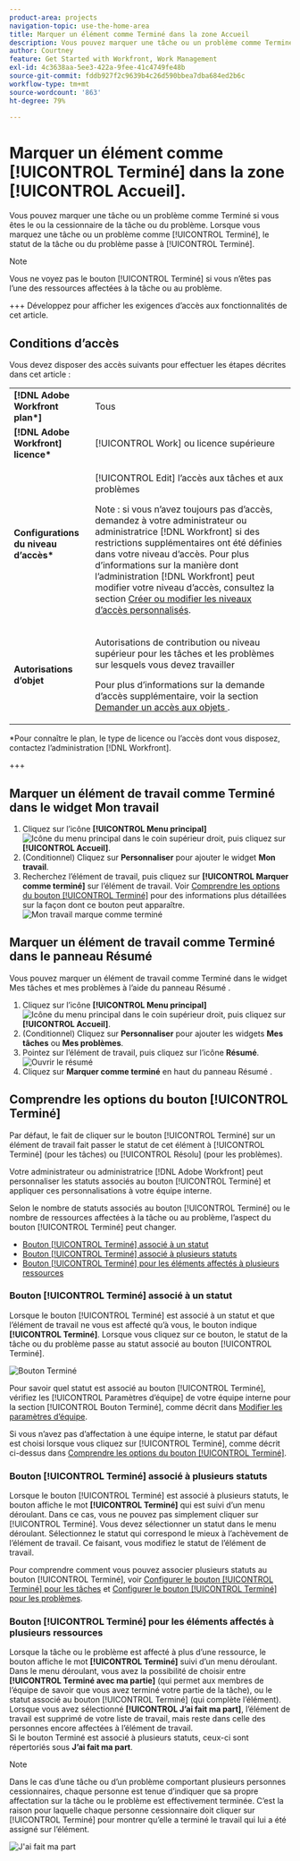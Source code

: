 ```yaml
---
product-area: projects
navigation-topic: use-the-home-area
title: Marquer un élément comme Terminé dans la zone Accueil
description: Vous pouvez marquer une tâche ou un problème comme Terminé si vous êtes le ou la cessionnaire de la tâche ou du problème. Lorsque vous marquez une tâche ou un problème comme étant terminé, le statut de la tâche ou du problème passe à Terminé.
author: Courtney
feature: Get Started with Workfront, Work Management
exl-id: 4c3638aa-5ee3-422a-9fee-41c4749fe48b
source-git-commit: fddb927f2c9639b4c26d590bbea7dba684ed2b6c
workflow-type: tm+mt
source-wordcount: '863'
ht-degree: 79%

---
```


# Marquer un élément comme [!UICONTROL Terminé] dans la zone [!UICONTROL Accueil].

Vous pouvez marquer une tâche ou un problème comme Terminé si vous êtes le ou la cessionnaire de la tâche ou du problème. Lorsque vous marquez une tâche ou un problème comme [!UICONTROL Terminé], le statut de la tâche ou du problème passe à [!UICONTROL Terminé].

>[!NOTE]
>
>Vous ne voyez pas le bouton [!UICONTROL Terminé] si vous n’êtes pas l’une des ressources affectées à la tâche ou au problème.

+++ Développez pour afficher les exigences d’accès aux fonctionnalités de cet article.

## Conditions d’accès

Vous devez disposer des accès suivants pour effectuer les étapes décrites dans cet article :

<table style="table-layout:auto"> 
 <col> 
 </col> 
 <col> 
 </col> 
 <tbody> 
  <tr> 
   <td role="rowheader"><strong>[!DNL Adobe Workfront plan*]</strong></td> 
   <td> <p>Tous</p> </td> 
  </tr> 
  <tr> 
   <td role="rowheader"><strong>[!DNL Adobe Workfront] licence*</strong></td> 
   <td> <p>[!UICONTROL Work] ou licence supérieure</p> </td> 
  </tr> 
  <tr> 
   <td role="rowheader"><strong>Configurations du niveau d’accès*</strong></td> 
   <td> <p>[!UICONTROL Edit] l’accès aux tâches et aux problèmes</p> <p>Note : si vous n’avez toujours pas d’accès, demandez à votre administrateur ou administratrice [!DNL Workfront] si des restrictions supplémentaires ont été définies dans votre niveau d’accès. Pour plus d’informations sur la manière dont l’administration [!DNL Workfront] peut modifier votre niveau d’accès, consultez la section <a href="../../../administration-and-setup/add-users/configure-and-grant-access/create-modify-access-levels.md" class="MCXref xref">Créer ou modifier les niveaux d’accès personnalisés</a>.</p> </td> 
  </tr> 
  <tr> 
   <td role="rowheader"><strong>Autorisations d’objet</strong></td> 
   <td> <p>Autorisations de contribution ou niveau supérieur pour les tâches et les problèmes sur lesquels vous devez travailler</p> <p>Pour plus d’informations sur la demande d’accès supplémentaire, voir la section <a href="../../../workfront-basics/grant-and-request-access-to-objects/request-access.md" class="MCXref xref">Demander un accès aux objets </a>.</p> </td> 
  </tr> 
 </tbody> 
</table>

&#42;Pour connaître le plan, le type de licence ou l’accès dont vous disposez, contactez l’administration [!DNL Workfront].

+++

## Marquer un élément de travail comme Terminé dans le widget Mon travail

1. Cliquez sur l’icône **[!UICONTROL Menu principal]** ![Icône du menu principal](assets/main-menu-icon.png) dans le coin supérieur droit, puis cliquez sur **[!UICONTROL Accueil]**.
1. (Conditionnel) Cliquez sur **Personnaliser** pour ajouter le widget **Mon travail**.
1. Recherchez l’élément de travail, puis cliquez sur **[!UICONTROL Marquer comme terminé]** sur l’élément de travail.
Voir [Comprendre les options du bouton [!UICONTROL Terminé]](#understand-the-options-of-the-done-button) pour des informations plus détaillées sur la façon dont ce bouton peut apparaître.
   ![Mon travail marque comme terminé](assets/my-work-done.png)


## Marquer un élément de travail comme Terminé dans le panneau Résumé

Vous pouvez marquer un élément de travail comme Terminé dans le widget Mes tâches et mes problèmes à l’aide du panneau Résumé .

1. Cliquez sur l’icône **[!UICONTROL Menu principal]** ![Icône du menu principal](assets/main-menu-icon.png) dans le coin supérieur droit, puis cliquez sur **[!UICONTROL Accueil]**.
1. (Conditionnel) Cliquez sur **Personnaliser** pour ajouter les widgets **Mes tâches** ou **Mes problèmes**.
1. Pointez sur l’élément de travail, puis cliquez sur l’icône **Résumé**.
   ![Ouvrir le résumé](assets/open-summary-new-home.png)
1. Cliquez sur **Marquer comme terminé** en haut du panneau Résumé .


## Comprendre les options du bouton [!UICONTROL Terminé]

Par défaut, le fait de cliquer sur le bouton [!UICONTROL Terminé] sur un élément de travail fait passer le statut de cet élément à [!UICONTROL Terminé] (pour les tâches) ou [!UICONTROL Résolu] (pour les problèmes).

Votre administrateur ou administratrice [!DNL Adobe Workfront] peut personnaliser les statuts associés au bouton [!UICONTROL Terminé] et appliquer ces personnalisations à votre équipe interne.

Selon le nombre de statuts associés au bouton [!UICONTROL Terminé] ou le nombre de ressources affectées à la tâche ou au problème, l’aspect du bouton [!UICONTROL Terminé] peut changer.

* [Bouton [!UICONTROL Terminé] associé à un statut](#done-button-associated-with-one-status)
* [Bouton [!UICONTROL Terminé] associé à plusieurs statuts](#done-button-associated-with-multiple-statuses)
* [Bouton [!UICONTROL Terminé] pour les éléments affectés à plusieurs ressources](#done-button-for-items-assigned-to-multiple-resources)

### Bouton [!UICONTROL Terminé] associé à un statut

Lorsque le bouton [!UICONTROL Terminé] est associé à un statut et que l’élément de travail ne vous est affecté qu’à vous, le bouton indique **[!UICONTROL Terminé]**. Lorsque vous cliquez sur ce bouton, le statut de la tâche ou du problème passe au statut associé au bouton [!UICONTROL Terminé].

![Bouton Terminé](assets/done-button-status.png)

Pour savoir quel statut est associé au bouton [!UICONTROL Terminé], vérifiez les [!UICONTROL Paramètres d’équipe] de votre équipe interne pour la section [!UICONTROL Bouton Terminé], comme décrit dans [Modifier les paramètres d’équipe](../../../people-teams-and-groups/create-and-manage-teams/edit-team-settings.md).

Si vous n’avez pas d’affectation à une équipe interne, le statut par défaut est choisi lorsque vous cliquez sur [!UICONTROL Terminé], comme décrit ci-dessus dans [Comprendre les options du bouton [!UICONTROL Terminé]](#understand-the-options-of-the-done-button).

### Bouton [!UICONTROL Terminé] associé à plusieurs statuts

Lorsque le bouton [!UICONTROL Terminé] est associé à plusieurs statuts, le bouton affiche le mot **[!UICONTROL Terminé]** qui est suivi d’un menu déroulant. Dans ce cas, vous ne pouvez pas simplement cliquer sur [!UICONTROL Terminé]. Vous devez sélectionner un statut dans le menu déroulant. Sélectionnez le statut qui correspond le mieux à l’achèvement de l’élément de travail. Ce faisant, vous modifiez le statut de l’élément de travail.

Pour comprendre comment vous pouvez associer plusieurs statuts au bouton [!UICONTROL Terminé], voir [Configurer le bouton [!UICONTROL Terminé] pour les tâches](../../../people-teams-and-groups/create-and-manage-teams/configure-the-done-button-for-tasks.md) et [Configurer le bouton [!UICONTROL Terminé] pour les problèmes](../../../people-teams-and-groups/create-and-manage-teams/configure-the-done-button-for-issues.md).

### Bouton [!UICONTROL Terminé] pour les éléments affectés à plusieurs ressources

Lorsque la tâche ou le problème est affecté à plus d’une ressource, le bouton affiche le mot **[!UICONTROL Terminé]** suivi d’un menu déroulant. Dans le menu déroulant, vous avez la possibilité de choisir entre **[!UICONTROL Terminé avec ma partie]** (qui permet aux membres de l’équipe de savoir que vous avez terminé votre partie de la tâche), ou le statut associé au bouton [!UICONTROL Terminé] (qui complète l’élément). Lorsque vous avez sélectionné **[!UICONTROL J’ai fait ma part]**, l’élément de travail est supprimé de votre liste de travail, mais reste dans celle des personnes encore affectées à l’élément de travail.\
Si le bouton Terminé est associé à plusieurs statuts, ceux-ci sont répertoriés sous **J’ai fait ma part**.

>[!NOTE]
>
>Dans le cas d’une tâche ou d’un problème comportant plusieurs personnes cessionnaires, chaque personne est tenue d’indiquer que sa propre affectation sur la tâche ou le problème est effectivement terminée. C’est la raison pour laquelle chaque personne cessionnaire doit cliquer sur [!UICONTROL Terminé] pour montrer qu’elle a terminé le travail qui lui a été assigné sur l’élément.

![J&#39;ai fait ma part](assets/done-with-my-part.png)

